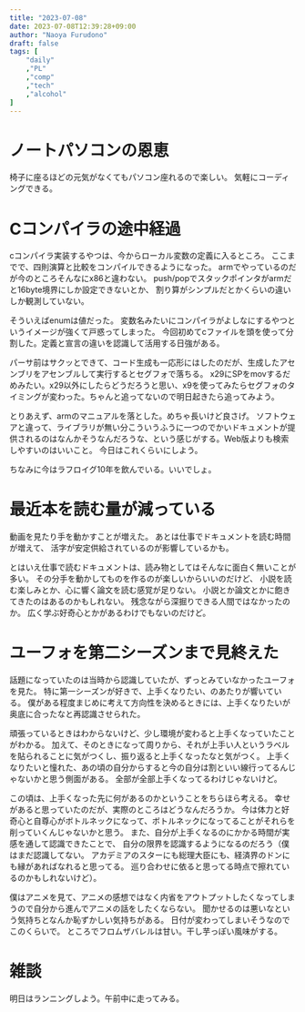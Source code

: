 ```yaml
---
title: "2023-07-08"
date: 2023-07-08T12:39:28+09:00
author: "Naoya Furudono"
draft: false
tags: [
    "daily"
    ,"PL"
    ,"comp"
    ,"tech"
    ,"alcohol"
]
---
```


# ノートパソコンの恩恵

椅子に座るほどの元気がなくてもパソコン座れるので楽しい。
気軽にコーディングできる。

# Cコンパイラの途中経過

cコンパイラ実装するやつは、今からローカル変数の定義に入るところ。
ここまでで、四則演算と比較をコンパイルできるようになった。
armでやっているのだが今のところそんなにx86と違わない。
push/popでスタックポインタがarmだと16byte境界にしか設定できないとか、
割り算がシンプルだとかくらいの違いしか観測していない。

そういえばenumは値だった。
変数名みたいにコンパイラがよしなにするやつというイメージが強くて戸惑ってしまった。
今回初めてcファイルを頭を使って分割した。定義と宣言の違いを認識して活用する日強がある。

パーサ前はサクッとできて、コード生成も一応形にはしたのだが、生成したアセンブリをアセンブルして実行するとセグフォで落ちる。
x29にSPをmovするだめみたい。x29以外にしたらどうだろうと思い、x9を使ってみたらセグフォのタイミングが変わった。ちゃんと追ってないので明日起きたら追ってみよう。

とりあえず、armのマニュアルを落とした。めちゃ長いけど良さげ。
ソフトウェアと違って、ライブラリが無い分こういうふうに一つのでかいドキュメントが提供されるのはなんかそうなんだろうな、という感じがする。Web版よりも検索しやすいのはいいこと。
今日はこれくらいにしよう。

ちなみに今はラフロイグ10年を飲んでいる。いいでしょ。

# 最近本を読む量が減っている

動画を見たり手を動かすことが増えた。
あとは仕事でドキュメントを読む時間が増えて、
活字が安定供給されているのが影響しているかも。

とはいえ仕事で読むドキュメントは、読み物としてはそんなに面白く無いことが多い。
その分手を動かしてものを作るのが楽しいからいいのだけど、
小説を読む楽しみとか、心に響く論文を読む感覚が足りない。
小説とか論文とかに飽きてきたのはあるのかもしれない。
残念ながら深掘りできる人間ではなかったのか。
広く学ぶ好奇心とかがあるわけでもないのだけど。

# ユーフォを第二シーズンまで見終えた

話題になっていたのは当時から認識していたが、ずっとみていなかったユーフォを見た。
特に第一シーズンが好きで、上手くなりたい、のあたりが響いている。
僕がある程度まじめに考えて方向性を決めるときには、上手くなりたいが奥底に合ったなと再認識させられた。

頑張っているときはわからないけど、少し環境が変わると上手くなっていたことがわかる。
加えて、そのときになって周りから、それが上手い人というラベルを貼られることに気がつくし、振り返ると上手くなったなと気がつく。
上手くなりたいと憧れた、あの頃の自分からすると今の自分は割といい線行ってるんじゃないかと思う側面がある。
全部が全部上手くなってるわけじゃないけど。

この頃は、上手くなった先に何があるのかということをちらほら考える。
幸せがあると思っていたのだが、実際のところはどうなんだろうか。
今は体力と好奇心と自尊心がボトルネックになって、ボトルネックになってることがそれらを削っていくんじゃないかと思う。
また、自分が上手くなるのにかかる時間が実感を通して認識できたことで、
自分の限界を認識するようになるのだろう（僕はまだ認識してない。
アカデミアのスターにも総理大臣にも、経済界のドンにも縁があればなれると思ってる。
巡り合わせに依ると思ってる時点で擦れているのかもしれないけど）。

僕はアニメを見て、アニメの感想ではなく内省をアウトプットしたくなってしまうので自分から進んでアニメの話をしたくならない。
聞かせるのは悪いなという気持ちとなんか恥ずかしい気持ちがある。
日付が変わってしまいそうなのでこのくらいで。
ところでフロムザバレルは甘い。干し芋っぽい風味がする。

# 雑談

明日はランニングしよう。午前中に走ってみる。

